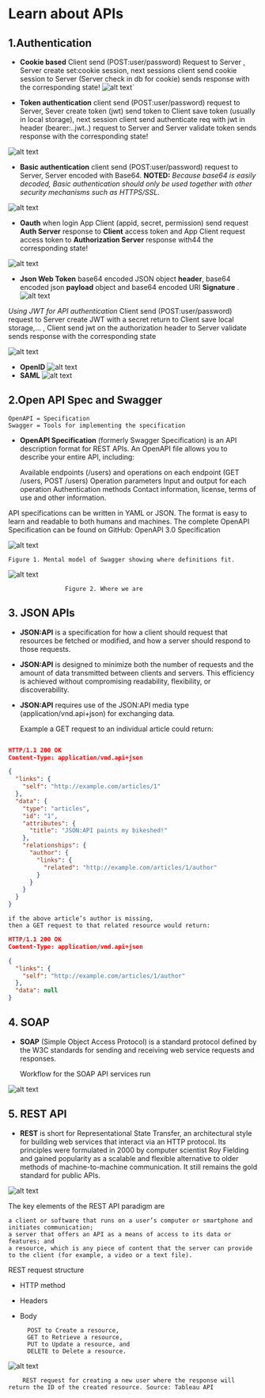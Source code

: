 # Learn about APIs

<!-- pagebreak -->


## 1.Authentication
 - **Cookie based** Client send (POST:user/password)  Request to Server , Server create set:cookie session, next sessions client send cookie session to Server (Server check in db for cookie) sends response with the corresponding state!
![alt text](https://miro.medium.com/max/4800/1*Hg1gUTXN5E3Nrku0jWCRow.png)`

- **Token authentication** client send (POST:user/password) request to Server, Sever create token (jwt) send token to Client save token (usually in local storage), next session client send authenticate req with jwt in header (bearer:..jwt..) request to Server and Server validate token sends response with the corresponding state! 
  
    <!-- pagebreak -->
![alt text](https://miro.medium.com/max/4800/1*PDry-Wb8JRquwnikIbJOJQ.png)

- **Basic authentication** client send (POST:user/password) request to Server, Server encoded with Base64.
 **NOTED:** _Because base64 is easily decoded, Basic authentication should only be used together with other security mechanisms such as HTTPS/SSL._ 

![alt text](https://cdn-anlbg.nitrocdn.com/dKKErbUyoNysjatCgltCzbTJJilTMwLi/assets/static/optimized/rev-707c49b/wp-content/uploads/sites/1/nggallery/postman/thumbs/thumbs_Encoded_Basic_Base64-1.png)

- **Oauth** when login App Client (appid, secret, permission) send request **Auth Server** response to **Client** access token and App Client request access token to **Authorization Server** response with44 the corresponding state! 

![alt text](https://miro.medium.com/max/1400/1*aDAjqHOrsVrMnorl0MJ4LA.png)

- **Json Web Token** base64 encoded JSON object **header**, base64 encoded json **payload** object and base64 encoded URI **Signature** .
![alt text](https://topdev.vn/blog/wp-content/uploads/2017/12/jwt-la-gi.png)

_Using JWT for API authentication_ Client send (POST:user/password) request to Server create JWT with a secret return to Client save local storage,... , Client send jwt on the authorization header to Server validate sends response with the corresponding state

![alt text](https://techmaster.vn/media/fileman/Uploads/users/2504/jwt-diagram.png)

- **OpenID**
    ![alt text](https://help.tableau.com/current/server/en-us/Img/openid_auth_overview.png)
- **SAML** 
![alt text](https://doubleoctopus.com/wp-content/uploads/2018/06/Saml-Authentication-Final.png)

## 2.Open API Spec and Swagger

    OpenAPI = Specification
    Swagger = Tools for implementing the specification
 - **OpenAPI Specification** (formerly Swagger Specification) is an API description format for REST APIs. An OpenAPI file allows you to describe your entire API, including:
 
    Available endpoints (/users)  and operations on each endpoint (GET /users, POST /users)
    Operation parameters Input and output for each operation
    Authentication methods
    Contact information, license, terms of use and other information.

API specifications can be written in YAML or JSON. The format is easy to learn and readable to both humans and machines. The complete OpenAPI Specification can be found on GitHub: OpenAPI 3.0 Specification

![alt text](https://freecontent.manning.com/wp-content/uploads/getting-to-know-openapi-definitions_01.jpg)

    Figure 1. Mental model of Swagger showing where definitions fit.

<!-- pagebreak -->

 ![alt text](https://freecontent.manning.com/wp-content/uploads/getting-to-know-openapi-definitions_02.png "width:50%")

                    Figure 2. Where we are


## 3. JSON APIs

 - **JSON:API** is a specification for how a client should request that resources be fetched or modified, and how a server should respond to those requests.

 - **JSON:API** is designed to minimize both the number of requests and the amount of data transmitted between clients and servers. This efficiency is achieved without compromising readability, flexibility, or discoverability.

 - **JSON:API** requires use of the JSON:API media type (application/vnd.api+json) for exchanging data.

    Example a GET request to an individual article could return:

```json

HTTP/1.1 200 OK
Content-Type: application/vnd.api+json

{
  "links": {
    "self": "http://example.com/articles/1"
  },
  "data": {
    "type": "articles",
    "id": "1",
    "attributes": {
      "title": "JSON:API paints my bikeshed!"
    },
    "relationships": {
      "author": {
        "links": {
          "related": "http://example.com/articles/1/author"
        }
      }
    }
  }
}
```
    if the above article’s author is missing, 
    then a GET request to that related resource would return:
```json
HTTP/1.1 200 OK
Content-Type: application/vnd.api+json

{
  "links": {
    "self": "http://example.com/articles/1/author"
  },
  "data": null
}
```

## 4. SOAP 

 - **SOAP** (Simple Object Access Protocol) is a standard protocol defined by the W3C standards for sending and receiving web service requests and responses. 

      Workflow for the SOAP API services run

![alt text](https://www.sparsh-technologies.com/images/blogs/detail/magento-2-soap-api4.jpg)


## 5. REST API

 - **REST** is short for Representational State Transfer, an architectural style for building web services that interact via an HTTP protocol. Its principles were formulated in 2000 by computer scientist Roy Fielding and gained popularity as a scalable and flexible alternative to older methods of machine-to-machine communication. It still remains the gold standard for public APIs.

![alt text](https://content.altexsoft.com/media/2021/03/word-image.png)

The key elements of the REST API paradigm are

    a client or software that runs on a user’s computer or smartphone and initiates communication;
    a server that offers an API as a means of access to its data or features; and
    a resource, which is any piece of content that the server can provide to the client (for example, a video or a text file).

REST request structure
- HTTP method 
- Headers
- Body

        POST to Create a resource,
        GET to Retrieve a resource,
        PUT to Update a resource, and
        DELETE to Delete a resource.

![alt text](https://content.altexsoft.com/media/2021/03/word-image-1.png)

        REST request for creating a new user where the response will return the ID of the created resource. Source: Tableau API



<!-- # This is a Header

## This is a Smaller Header

### This is an Even Smaller Header

Here is some normal text. A paragraph, even!

_This text is in italics._

**This text is in bold.**

**_This text is in both._**

~~This text is rendered with a strikethrough.~~

- Item
- Item
- Another item

1. Item one
2. Item two
3. Item three

1. Item one
2. Item two
3. Item three 
    1. Sub-item 
    2. Sub-item
4. Item four

---

[I'm a link to a web page!](http://www.google.com)
![alt text](https://i.imgur.com/81qyN1y.jpg)` -->

